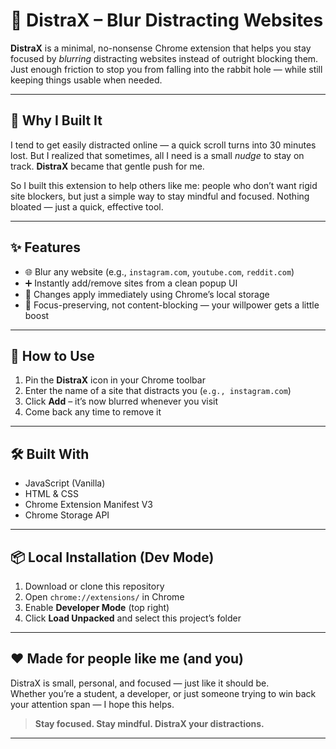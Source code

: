 # 🚫 DistraX – Blur Distracting Websites

**DistraX** is a minimal, no-nonsense Chrome extension that helps you stay focused by *blurring* distracting websites instead of outright blocking them. Just enough friction to stop you from falling into the rabbit hole — while still keeping things usable when needed.

---

## 🧠 Why I Built It

I tend to get easily distracted online — a quick scroll turns into 30 minutes lost. But I realized that sometimes, all I need is a small *nudge* to stay on track. **DistraX** became that gentle push for me. 

So I built this extension to help others like me: people who don’t want rigid site blockers, but just a simple way to stay mindful and focused. Nothing bloated — just a quick, effective tool.

---

## ✨ Features

- 🌐 Blur any website (e.g., `instagram.com`, `youtube.com`, `reddit.com`)
- ➕ Instantly add/remove sites from a clean popup UI
- 🔄 Changes apply immediately using Chrome’s local storage
- 🚫 Focus-preserving, not content-blocking — your willpower gets a little boost

---

## 🚀 How to Use

1. Pin the **DistraX** icon in your Chrome toolbar
2. Enter the name of a site that distracts you (`e.g., instagram.com`)
3. Click **Add** – it’s now blurred whenever you visit
4. Come back any time to remove it

---

## 🛠️ Built With

- JavaScript (Vanilla)
- HTML & CSS
- Chrome Extension Manifest V3
- Chrome Storage API

---

## 📦 Local Installation (Dev Mode)

1. Download or clone this repository
2. Open `chrome://extensions/` in Chrome
3. Enable **Developer Mode** (top right)
4. Click **Load Unpacked** and select this project’s folder

---

## ❤️ Made for people like me (and you)

DistraX is small, personal, and focused — just like it should be.  
Whether you’re a student, a developer, or just someone trying to win back your attention span — I hope this helps.

> **Stay focused. Stay mindful. DistraX your distractions.**

---
